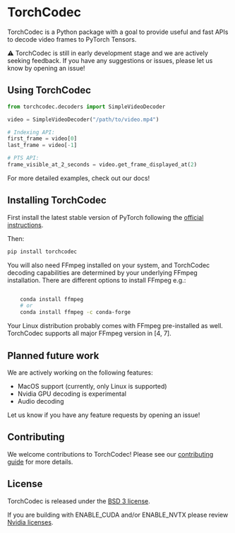 <!-- TODO_BEFORE_RELEASE Add obvious link to docs and potentially a tag as
well-->

# TorchCodec

TorchCodec is a Python package with a goal to provide useful and fast APIs to
decode video frames to PyTorch Tensors.

⚠️ TorchCodec is still in early development stage and we are actively seeking
feedback. If you have any suggestions or issues, please let us know by opening
an issue!

<!-- TODO_UPDATE_LINK add link to issue tracker -->

## Using TorchCodec

<!-- TODO BEFORE_RELEASE: polish this example -->

```python
from torchcodec.decoders import SimpleVideoDecoder

video = SimpleVideoDecoder("/path/to/video.mp4")

# Indexing API:
first_frame = video[0]
last_frame = video[-1]

# PTS API:
frame_visible_at_2_seconds = video.get_frame_displayed_at(2)
```

<!-- TODO_UPDATE_LINK add link to docs -->

For more detailed examples, check out our docs!

## Installing TorchCodec

First install the latest stable version of PyTorch following the
[official instructions](https://pytorch.org/get-started/locally/).

Then:

```bash
pip install torchcodec
```

You will also need FFmpeg installed on your system, and TorchCodec decoding
capabilities are determined by your underlying FFmpeg installation. There are
different options to install FFmpeg e.g.:

```bash

    conda install ffmpeg
    # or
    conda install ffmpeg -c conda-forge
```

Your Linux distribution probably comes with FFmpeg pre-installed as well.
TorchCodec supports all major FFmpeg version in [4, 7].

## Planned future work

We are actively working on the following features:

<!-- TODO_UPDATE_LINK link to relevant issues-->

- MacOS support (currently, only Linux is supported)
- Nvidia GPU decoding is experimental
- Audio decoding

Let us know if you have any feature requests by opening an issue!

## Contributing

We welcome contributions to TorchCodec! Please see our
[contributing guide](CONTRIBUTING.md) for more details.

## License

TorchCodec is released under the [BSD 3 license](./LICENSE).

If you are building with ENABLE_CUDA and/or ENABLE_NVTX please review
[Nvidia licenses](https://docs.nvidia.com/cuda/eula/index.html).
